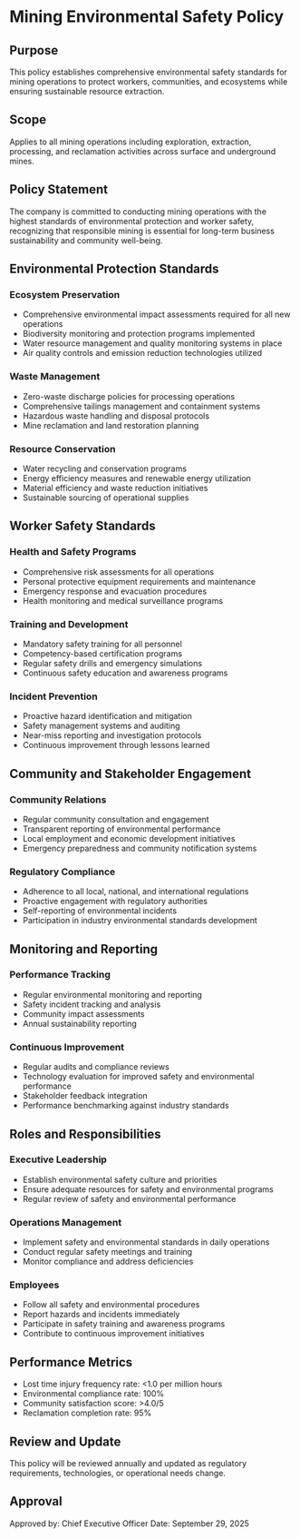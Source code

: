 # Mining Environmental Safety Policy

## Purpose
This policy establishes comprehensive environmental safety standards for mining operations to protect workers, communities, and ecosystems while ensuring sustainable resource extraction.

## Scope
Applies to all mining operations including exploration, extraction, processing, and reclamation activities across surface and underground mines.

## Policy Statement
The company is committed to conducting mining operations with the highest standards of environmental protection and worker safety, recognizing that responsible mining is essential for long-term business sustainability and community well-being.

## Environmental Protection Standards

### Ecosystem Preservation
- Comprehensive environmental impact assessments required for all new operations
- Biodiversity monitoring and protection programs implemented
- Water resource management and quality monitoring systems in place
- Air quality controls and emission reduction technologies utilized

### Waste Management
- Zero-waste discharge policies for processing operations
- Comprehensive tailings management and containment systems
- Hazardous waste handling and disposal protocols
- Mine reclamation and land restoration planning

### Resource Conservation
- Water recycling and conservation programs
- Energy efficiency measures and renewable energy utilization
- Material efficiency and waste reduction initiatives
- Sustainable sourcing of operational supplies

## Worker Safety Standards

### Health and Safety Programs
- Comprehensive risk assessments for all operations
- Personal protective equipment requirements and maintenance
- Emergency response and evacuation procedures
- Health monitoring and medical surveillance programs

### Training and Development
- Mandatory safety training for all personnel
- Competency-based certification programs
- Regular safety drills and emergency simulations
- Continuous safety education and awareness programs

### Incident Prevention
- Proactive hazard identification and mitigation
- Safety management systems and auditing
- Near-miss reporting and investigation protocols
- Continuous improvement through lessons learned

## Community and Stakeholder Engagement

### Community Relations
- Regular community consultation and engagement
- Transparent reporting of environmental performance
- Local employment and economic development initiatives
- Emergency preparedness and community notification systems

### Regulatory Compliance
- Adherence to all local, national, and international regulations
- Proactive engagement with regulatory authorities
- Self-reporting of environmental incidents
- Participation in industry environmental standards development

## Monitoring and Reporting

### Performance Tracking
- Regular environmental monitoring and reporting
- Safety incident tracking and analysis
- Community impact assessments
- Annual sustainability reporting

### Continuous Improvement
- Regular audits and compliance reviews
- Technology evaluation for improved safety and environmental performance
- Stakeholder feedback integration
- Performance benchmarking against industry standards

## Roles and Responsibilities

### Executive Leadership
- Establish environmental safety culture and priorities
- Ensure adequate resources for safety and environmental programs
- Regular review of safety and environmental performance

### Operations Management
- Implement safety and environmental standards in daily operations
- Conduct regular safety meetings and training
- Monitor compliance and address deficiencies

### Employees
- Follow all safety and environmental procedures
- Report hazards and incidents immediately
- Participate in safety training and awareness programs
- Contribute to continuous improvement initiatives

## Performance Metrics
- Lost time injury frequency rate: <1.0 per million hours
- Environmental compliance rate: 100%
- Community satisfaction score: >4.0/5
- Reclamation completion rate: 95%

## Review and Update
This policy will be reviewed annually and updated as regulatory requirements, technologies, or operational needs change.

## Approval
Approved by: Chief Executive Officer
Date: September 29, 2025